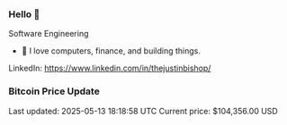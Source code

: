 ### Hello 🤙  

Software Engineering

- 🔭 I love computers, finance, and building things.
  
LinkedIn: https://www.linkedin.com/in/thejustinbishop/  



















































### Bitcoin Price Update
Last updated: 2025-05-13 18:18:58 UTC
Current price: $104,356.00 USD
